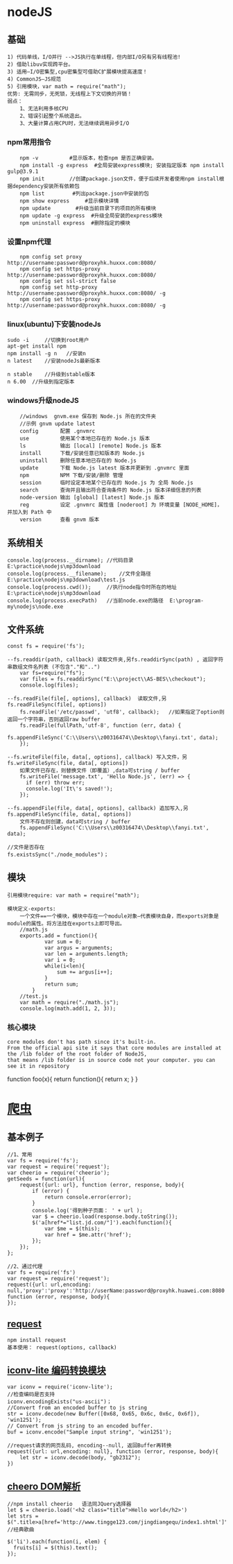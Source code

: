 # nodeJS
## 基础
    1) 代码单线，I/O并行 -->JS执行在单线程，但内部I/O另有另有线程池!
    2) 借助libuv实现跨平台。
    3) 适用—I/O密集型,cpu密集型可借助C扩展模块提高速度！
    4) CommonJS—JS规范
    5) 引用模块，var math = require("math");
    优势: 无需同步，无死锁，无线程上下文切换的开销！
    弱点：
        1、无法利用多核CPU
        2、错误引起整个系统退出。
        3、大量计算占用CPU时，无法继续调用异步I/O

### npm常用指令
        npm -v          #显示版本，检查npm 是否正确安装。
        npm install -g express  #全局安装express模块; 安装指定版本 npm install gulp@3.9.1
        npm init        //创建package.json文件，便于后续开发者使用npm install根据dependency安装所有依赖包
        npm list         #列出package.json中安装的包
        npm show express     #显示模块详情
        npm update        #升级当前目录下的项目的所有模块
        npm update -g express  #升级全局安装的express模块
        npm uninstall express  #删除指定的模块

### 设置npm代理
        npm config set proxy http://username:password@proxyhk.huxxx.com:8080/
        npm config set https-proxy http://username:password@proxyhk.huxxx.com:8080/
        npm config set ssl-strict false
        npm config set http-proxy http://username:password@proxyhk.huxxx.com:8080/ -g
        npm config set https-proxy http://username:password@proxyhk.huxxx.com:8080/ -g

### linux(ubuntu)下安装nodeJs
	sudo -i 	//切换到root用户
	apt-get install npm	
	npm install -g n   //安装n
	n latest	//安装nodeJs最新版本
	
	n stable    //升级到stable版本
	n 6.00  //升级到指定版本
		
### windows升级nodeJS
        //windows  gnvm.exe 保存到 Node.js 所在的文件夹
        //示例 gnvm update latest
        config       配置 .gnvmrc
        use          使用某个本地已存在的 Node.js 版本
        ls           输出 [local] [remote] Node.js 版本
        install      下载/安装任意已知版本的 Node.js
        uninstall    删除任意本地已存在的 Node.js
        update       下载 Node.js latest 版本并更新到 .gnvmrc 里面
        npm          NPM 下载/安装/删除 管理
        session      临时设定本地某个已存在的 Node.js 为 全局 Node.js
        search       查询并且输出符合查询条件的 Node.js 版本详细信息的列表
        node-version 输出 [global] [latest] Node.js 版本
        reg          设定 .gnvmrc 属性值 [noderoot] 为 环境变量 [NODE_HOME]，并加入到 Path 中
        version      查看 gnvm 版本

## 系统相关
	console.log(process.__dirname); //代码目录 E:\practice\nodejs\mp3download
	console.log(process.__filename);    //文件全路径 E:\practice\nodejs\mp3download\test.js
	console.log(process.cwd());     //执行node指令时所在的地址 E:\practice\nodejs\mp3download
	console.log(process.execPath)   //当前node.exe的路径  E:\program-my\nodejs\node.exe
			
 
## 文件系统
    const fs = require('fs');
    
    --fs.readdir(path, callback) 读取文件夹,另fs.readdirSync(path) , 返回字符串数组文件名列表 (不包含"."和"..")
        var fs=require("fs");  
        var files = fs.readdirSync("E:\\project\\AS-BES\\checkout");
        console.log(files);

    --fs.readFile(file[, options], callback)  读取文件,另fs.readFileSync(file[, options])
        fs.readFile('/etc/passwd', 'utf8', callback);   //如果指定了option则返回一个字符串，否则返回raw buffer
        fs.readFile(fullPath,'utf-8', function (err, data) {
              fs.appendFileSync('C:\\Users\\z00316474\\Desktop\\fanyi.txt', data);
        });

    --fs.writeFile(file, data[, options], callback) 写入文件，另fs.writeFileSync(file, data[, options]) 
        如果文件已存在，则替换文件（即覆盖）,data可string / buffer
        fs.writeFile('message.txt', 'Hello Node.js', (err) => {
          if (err) throw err;
          console.log('It\'s saved!');
        });

    --fs.appendFile(file, data[, options], callback) 追加写入,另fs.appendFileSync(file, data[, options])
        文件不存在则创建，data可string / buffer
        fs.appendFileSync('C:\\Users\\z00316474\\Desktop\\fanyi.txt', data);
		
	//文件是否存在
	fs.existsSync("./node_modules")；
	
	

## 模块
    引用模块require: var math = require("math");
    
    模块定义-exports: 
        一个文件==一个模块，模块中存在一个module对象—代表模块自身，而exports对象是module的属性。将方法挂在exports上即可导出。
        //math.js
        exports.add = function(){
                var sum = 0;
                var argus = arguments;
                var len = arguments.length;
                var i = 0;
                while(i<len){
                    sum += argus[i++];
                }
                return sum;
            }
        //test.js
        var math = require("./math.js");
        console.log(math.add(1, 2, 3));

### 核心模块
    core modules don't has path since it's built-in.
    From the official api site it says that core modules are installed at the /lib folder of the root folder of NodeJS,
    that means /lib folder is in source code not your computer. you can see it in repository
    
    
function foo(x){
	return function(){
		return x;
	}
}


# [爬虫](http://borninsummer.com/2015/03/18/nodejs-crawler/)
## 基本例子
	//1、常用
	var fs = require('fs');
	var request = require('request');
	var cheerio = require('cheerio');
	getSeeds = function(url){
		request({url: url}, function (error, response, body){
			if (error) {
				return console.error(error);
			}
			console.log('得到种子页面： ' + url );
			var $ = cheerio.load(response.body.toString());
			$('a[href*="list.jd.com/"]').each(function(){
				var $me = $(this);
				var href = $me.attr('href');
			});
		});
	};

	//2、通过代理
	var fs = require('fs')
	var request = require('request');
	request({url: url,encoding: null,'proxy':'proxy':'http://userName:password@proxyhk.huawei.com:8080'}, function (error, response, body){
	});

## [request ](https://www.npmjs.com/package/request)
	npm install request
	基本使用： request(options, callback)
	
## [iconv-lite 编码转换模块](https://www.npmjs.com/package/iconv-lite)
	var iconv = require('iconv-lite');
	//检查编码是否支持
	iconv.encodingExists("us-ascii")；
	//Convert from an encoded buffer to js string 
	str = iconv.decode(new Buffer([0x68, 0x65, 0x6c, 0x6c, 0x6f]), 'win1251');
	// Convert from js string to an encoded buffer. 
	buf = iconv.encode("Sample input string", 'win1251');
	
	//request请求的网页乱码, encoding--null, 返回Buffer再转换
	request({url: url,encoding: null}, function (error, response, body){
		let str = iconv.decode(body, "gb2312");
	})

## [cheero DOM解析](https://www.npmjs.com/package/cheerio)
	//npm install cheerio	语法同JQuery选择器
	let $ = cheerio.load('<h2 class="title">Hello world</h2>')
	let strs = $(".title>a[href='http://www.tingge123.com/jingdiangequ/index1.shtml']").text();	//经典歌曲

	$('li').each(function(i, elem) {
	  fruits[i] = $(this).text();
	});
	
